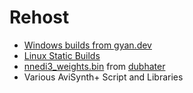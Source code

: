 # Rehost

- [Windows builds from gyan.dev](https://www.gyan.dev/ffmpeg/builds/)
- [Linux Static Builds](https://johnvansickle.com/ffmpeg/)
- [nnedi3_weights.bin](https://github.com/dubhater/vapoursynth-nnedi3/blob/v6/src/nnedi3_weights.bin) from [dubhater](https://github.com/dubhater)
- Various AviSynth+ Script and Libraries
